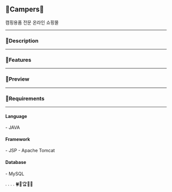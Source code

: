 
<h2>🌱Campers🌱</h2>
캠핑용품 전문 온라인 쇼핑몰
<hr/>

<h3>👏Description</h3>
<hr/>

<h3>👟Features</h3>
<hr/>

<h3>🌿Preview</h3>
<hr/>

<h3>👥Requirements</h3>
<hr/>
<h4>Language</h4>
  - JAVA

<h4>Framework</h4>
  - JSP
  - Apache Tomcat

<h4>Database</h4>
  - MySQL




.
.
.
.
  🍀🧤🏆👉🏻
